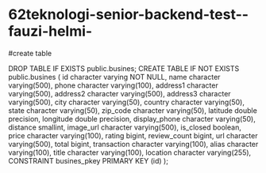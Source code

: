 # 62teknologi-senior-backend-test--fauzi-helmi-

#create table

DROP TABLE IF EXISTS public.busines;
CREATE TABLE IF NOT EXISTS public.busines
(
    id character varying NOT NULL,
    name character varying(500),
    phone character varying(100),
    address1 character varying(500),
    address2 character varying(500),
    address3 character varying(500),
    city character varying(50),
    country character varying(50),
    state character varying(50),
    zip_code character varying(50),
    latitude double precision,
    longitude double precision,
    display_phone character varying(50),
    distance smallint,
    image_url character varying(500),
    is_closed boolean,
    price character varying(100),
    rating bigint,
    review_count bigint,
    url character varying(500),
    total bigint,
    transaction character varying(100),
    alias character varying(100),
    title character varying(100),
    location character varying(255),
    CONSTRAINT busines_pkey PRIMARY KEY (id)
);
